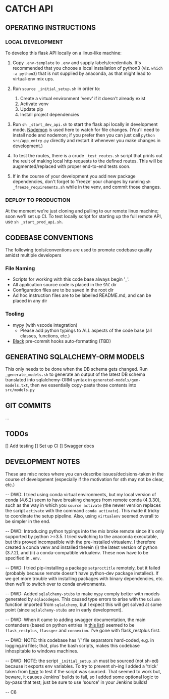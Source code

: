 # CATCH API

## OPERATING INSTRUCTIONS

### LOCAL DEVELOPMENT

To develop this flask API locally on a linux-like machine:

1. Copy `.env-template` to `.env` and supply labels/credentials. It's recommended that you choose a local installation of python3 (viz. `which -a python3`) that is not supplied by anaconda, as that might lead to virtual-env mix ups.

2. Run `source _initial_setup.sh` in order to:

    1. Create a virtual environment 'venv' if it doesn't already exist
    2. Activate venv
    3. Update pip
    4. Install project dependencies

3. Run `sh _start_dev_api.sh` to start the flask api locally in development mode. [Nodemon](https://www.npmjs.com/package/nodemon) is used here to watch for file changes. (You'll need to install node and nodemon; if you prefer then you can just call `python src/app_entry.py` directly and restart it whenever you make changes in development.)

4. To test the routes, there is a crude `_test_routes.sh` script that prints out the reult of making local http requests to the defined routes. This will be augmented/replaced with proper end-to-end tests soon.

5. If in the course of your development you add new package dependencies, don't forget to 'freeze' your changes by running `sh _freeze_requirements.sh` while in the venv, and commit those changes.

### DEPLOY TO PRODUCTION

At the moment we're just cloning and pulling to our remote linux machine; soon we'll set up CI. To test locally script for starting up the full remote API, use `sh _start_prod_api.sh`.

## CODEBASE CONVENTIONS

The following tools/conventions are used to promote codebase quality amidst multiple developers

### File Naming

-   Scripts for working with this code base always begin '\_'.
-   All application source code is placed in the `SRC` dir
-   Configuration files are to be saved in the root dir
-   Ad hoc instruction files are to be labelled README.md, and can be placed in any dir

### Tooling

-   mypy (with vscode integration)
    -   Please add python typings to ALL aspects of the code base (all classes, functions, etc.)
-   [Black](https://www.mattlayman.com/blog/2018/python-code-black/) pre-commit hooks auto-formatting (TBD)

## GENERATING SQLALCHEMY-ORM MODELS

This only needs to be done when the DB schema gets changed. Run `_generate_models.sh` to generate an output of the latest DB schema translated into sqlalchemy-ORM syntax in `generated-models/gen-models.txt`, then we essentially copy-paste those contents into `src/models.py`

## GIT COMMITS

...

## TODOs

[] Add testing
[] Set up CI
[] Swagger docs

## DEVELOPMENT NOTES

These are misc notes where you can describe issues/decisions-taken in the course of development (especially if the motivation for sth may not be clear, etc.)

-- DWD: I tried using conda virtual environments, but my local version of conda (4.6.2) seem to have breaking changes from remote conda (4.3.30), such as the way in which you `source activate` (the newer version replaces the script `activate` with the command `conda activate`). This made it tricky to coordinate the setup pipeline. Also, using `virtualenv` seemed overall to be simpler in the end.

-- DWD: Introducing python typings into the mix broke remote since it's only supported by python >=3.5. I tried switching to the anaconda executable, but this proved incompatible with the pre-installed virtualenv. I therefore created a conda venv and installed therein (i) the latest version of python (3.7.2), and (ii) a conda-compatible virtualenv. These now have to be specified in `.env`.

-- DWD: I tried pip-installing a package `setproctitle` remotely, but it failed (probably because remote doesn't have python-dev package installed). If we get more trouble with installing packages with binary dependencies, etc. then we'll to switch over to conda environments.

-- DWD: Added `sqlalchemy-stubs` to make `mypy` comply better with models generated by `sqlacodegen`. This caused type errors to arise with the `Column` function imported from `sqlalchemy`, but I expect this will get solved at some point (since `sqlalchemy-stubs` are in early development).

-- DWD: When it came to adding swagger documentation, the main contenders (based on python entries in [this list](https://swagger.io/tools/open-source/open-source-integrations/)) seemed to be `flask_restplus`, `flassger` and `connexion`. I've gone with flask_restplus first.

-- DWD: NOTE: this codebase has '/' file separators hard-coded, e.g. in logging.ini files; that, plus the bash scripts, makes this codebase inhospitable to windows machines.

-- DWD: NOTE: the script `_initial_setup.sh` must be sourced (not sh-ed) because it exports env variables. To try to prevent sh-ing I added a 'trick' taken from [here](https://stackoverflow.com/a/47613477/8620332) to test if the script was sourced. That seemed to work but, beware, it causes Jenkins' builds to fail, so I added some optional logic to by-pass that test; just be sure to use 'source' in your Jenkins builds!

-- C8
